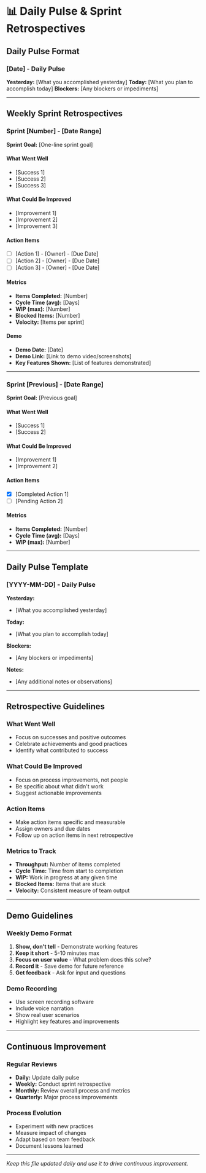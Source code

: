 # 📊 Daily Pulse & Sprint Retrospectives

## Daily Pulse Format
<!-- Update this daily with your 3-liner -->

### [Date] - Daily Pulse
**Yesterday:** [What you accomplished yesterday]
**Today:** [What you plan to accomplish today]
**Blockers:** [Any blockers or impediments]

---

## Weekly Sprint Retrospectives

### Sprint [Number] - [Date Range]
**Sprint Goal:** [One-line sprint goal]

#### What Went Well
- [Success 1]
- [Success 2]
- [Success 3]

#### What Could Be Improved
- [Improvement 1]
- [Improvement 2]
- [Improvement 3]

#### Action Items
- [ ] [Action 1] - [Owner] - [Due Date]
- [ ] [Action 2] - [Owner] - [Due Date]
- [ ] [Action 3] - [Owner] - [Due Date]

#### Metrics
- **Items Completed:** [Number]
- **Cycle Time (avg):** [Days]
- **WIP (max):** [Number]
- **Blocked Items:** [Number]
- **Velocity:** [Items per sprint]

#### Demo
- **Demo Date:** [Date]
- **Demo Link:** [Link to demo video/screenshots]
- **Key Features Shown:** [List of features demonstrated]

---

### Sprint [Previous] - [Date Range]
**Sprint Goal:** [Previous goal]

#### What Went Well
- [Success 1]
- [Success 2]

#### What Could Be Improved
- [Improvement 1]
- [Improvement 2]

#### Action Items
- [x] [Completed Action 1]
- [ ] [Pending Action 2]

#### Metrics
- **Items Completed:** [Number]
- **Cycle Time (avg):** [Days]
- **WIP (max):** [Number]

---

## Daily Pulse Template
<!-- Copy this template for each day -->

### [YYYY-MM-DD] - Daily Pulse
**Yesterday:** 
- [What you accomplished yesterday]

**Today:** 
- [What you plan to accomplish today]

**Blockers:** 
- [Any blockers or impediments]

**Notes:**
- [Any additional notes or observations]

---

## Retrospective Guidelines

### What Went Well
- Focus on successes and positive outcomes
- Celebrate achievements and good practices
- Identify what contributed to success

### What Could Be Improved
- Focus on process improvements, not people
- Be specific about what didn't work
- Suggest actionable improvements

### Action Items
- Make action items specific and measurable
- Assign owners and due dates
- Follow up on action items in next retrospective

### Metrics to Track
- **Throughput:** Number of items completed
- **Cycle Time:** Time from start to completion
- **WIP:** Work in progress at any given time
- **Blocked Items:** Items that are stuck
- **Velocity:** Consistent measure of team output

---

## Demo Guidelines

### Weekly Demo Format
1. **Show, don't tell** - Demonstrate working features
2. **Keep it short** - 5-10 minutes max
3. **Focus on user value** - What problem does this solve?
4. **Record it** - Save demo for future reference
5. **Get feedback** - Ask for input and questions

### Demo Recording
- Use screen recording software
- Include voice narration
- Show real user scenarios
- Highlight key features and improvements

---

## Continuous Improvement

### Regular Reviews
- **Daily:** Update daily pulse
- **Weekly:** Conduct sprint retrospective
- **Monthly:** Review overall process and metrics
- **Quarterly:** Major process improvements

### Process Evolution
- Experiment with new practices
- Measure impact of changes
- Adapt based on team feedback
- Document lessons learned

---

*Keep this file updated daily and use it to drive continuous improvement.*
